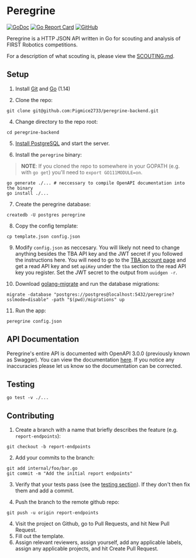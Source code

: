 # Peregrine

[![GoDoc](https://godoc.org/github.com/Pigmice2733/peregrine-backend?status.svg)](https://godoc.org/github.com/Pigmice2733/peregrine-backend)
[![Go Report Card](https://goreportcard.com/badge/github.com/Pigmice2733/peregrine-backend)](https://goreportcard.com/report/github.com/Pigmice2733/peregrine-backend)
[![GitHub](https://img.shields.io/github/license/Pigmice2733/peregrine-backend.svg)](https://github.com/Pigmice2733/peregrine-backend/blob/master/LICENSE.md)

Peregrine is a HTTP JSON API written in Go for scouting and analysis of FIRST Robotics competitions.

For a description of what scouting is, please view the [SCOUTING.md](SCOUTING.md).

## Setup

1. Install [Git](https://git-scm.com/book/en/v2/Getting-Started-Installing-Git) and [Go](https://golang.org/doc/install) (1.14)

2. Clone the repo:

```
git clone git@github.com:Pigmice2733/peregrine-backend.git
```

4. Change directory to the repo root:

```
cd peregrine-backend
```

5. [Install PostgreSQL](https://www.postgresql.org/download/) and start the server.

6. Install the `peregrine` binary:

> **NOTE**: If you cloned the repo to somewhere in your GOPATH (e.g. with `go get`) you'll need to `export GO111MODULE=on`.

```
go generate ./... # neccessary to compile OpenAPI documentation into the binary
go install ./...
```

7. Create the peregrine database:

```
createdb -U postgres peregrine
```

8. Copy the config template:

```
cp template.json config.json
```

9. Modify `config.json` as neccesary. You will likely not need to change anything besides the TBA API key and the JWT secret if you followed the instructions here. You will need to go to the [TBA account page](https://www.thebluealliance.com/account) and get a read API key and set `apiKey` under the `tba` section to the read API key you register. Set the JWT secret to the output from `uuidgen -r`.

10. Download [golang-migrate](https://github.com/golang-migrate/migrate/tree/master/cli) and run the database migrations:

```
migrate -database "postgres://postgres@localhost:5432/peregrine?sslmode=disable" -path "$(pwd)/migrations" up
```

11. Run the app:

```
peregrine config.json
```

## API Documentation

Peregrine's entire API is documented with OpenAPI 3.0.0 (previously known as Swagger). You can
view the documentation [here](https://github.com/Pigmice2733/peregrine-backend/blob/develop/internal/server/openapi.yaml).
If you notice any inaccuracies please let us know so the documentation can be corrected.

## Testing

```
go test -v ./...
```

## Contributing

1. Create a branch with a name that briefly describes the feature (e.g. `report-endpoints`):

```
git checkout -b report-endpoints
```

2. Add your commits to the branch:

```
git add internal/foo/bar.go
git commit -m "Add the initial report endpoints"
```

3. Verify that your tests pass (see the [testing section](#testing)). If they don't then fix them and add a commit.

4. Push the branch to the remote github repo:

```
git push -u origin report-endpoints
```

4. Visit the project on Github, go to Pull Requests, and hit New Pull Request.
5. Fill out the template.
6. Assign relevant reviewers, assign yourself, add any applicable labels, assign any applicable projects, and hit Create Pull Request.
